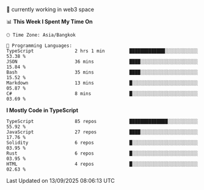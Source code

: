 🔭 currently working in web3 space

<!--START_SECTION:waka-->
📊 **This Week I Spent My Time On** 

```text
🕑︎ Time Zone: Asia/Bangkok

💬 Programming Languages: 
TypeScript               2 hrs 1 min         █████████████░░░░░░░░░░░░   53.38 % 
JSON                     36 mins             ████░░░░░░░░░░░░░░░░░░░░░   15.84 % 
Bash                     35 mins             ████░░░░░░░░░░░░░░░░░░░░░   15.52 % 
Markdown                 13 mins             █░░░░░░░░░░░░░░░░░░░░░░░░   05.87 % 
C#                       8 mins              █░░░░░░░░░░░░░░░░░░░░░░░░   03.69 % 
```

**I Mostly Code in TypeScript** 

```text
TypeScript               85 repos            ██████████████░░░░░░░░░░░   55.92 % 
JavaScript               27 repos            ████░░░░░░░░░░░░░░░░░░░░░   17.76 % 
Solidity                 6 repos             █░░░░░░░░░░░░░░░░░░░░░░░░   03.95 % 
Rust                     6 repos             █░░░░░░░░░░░░░░░░░░░░░░░░   03.95 % 
HTML                     4 repos             █░░░░░░░░░░░░░░░░░░░░░░░░   02.63 % 
```




 Last Updated on 13/09/2025 08:06:13 UTC
<!--END_SECTION:waka-->
